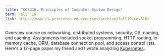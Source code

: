 ```yaml
---
title: "COS316: Principles of Computer System Design"
term: Fall '19
link: https://www.cs.princeton.edu/courses/archive/fall19/cos316/
---
```


Overview course on networking, distributed systems, security, OS, naming, and caching. Assignments included socket programming, HTTP routing, in-memory cache, ORM, database connection pool, and access control lists. Here's a 12-page paper my friend and I wrote analyzing [Kubernetes](./Kubernetes.pdf). 
